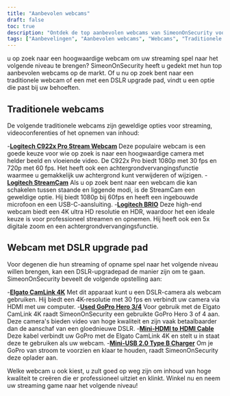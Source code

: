 ```yaml
---
title: "Aanbevolen webcams"
draft: false
toc: true
description: "Ontdek de top aanbevolen webcams van SimeonOnSecurity voor al uw streaming behoeften. Kies uit traditionele webcams, zoals de Logitech C922x Pro Stream Webcam, de Logitech StreamCam, en de Logitech BRIO, of ga voor een webcam met een DSLR upgrade pad, met de Elgato CamLink 4K met een gebruikte GoPro Hero 3 4, een Mini-HDMI naar HDMI Kabel, en een Mini-USB 2.0 Type B Lader. Winkel nu voor de beste webcams op de markt."
tags: ["Aanbevelingen", "Aanbevolen webcams", "Webcams", "Traditionele webcams", "Webcam met DSLR upgrade pad", "Logitech C922x Pro Stream Webcam", "Logitech StreamCam", "Logitech BRIO", "Elgato CamLink 4K", "Go Pro Hero 3 4", "Mini-HDMI naar HDMI-kabel", "Mini-USB 2.0 Type B Lader"]
---
```

 u op zoek naar een hoogwaardige webcam om uw streaming spel naar het volgende niveau te brengen? SimeonOnSecurity heeft u gedekt met hun top aanbevolen webcams op de markt. Of u nu op zoek bent naar een traditionele webcam of een met een DSLR upgrade pad, vindt u een optie die past bij uw behoeften.

## Traditionele webcams

De volgende traditionele webcams zijn geweldige opties voor streaming, videoconferenties of het opnemen van inhoud:

-[**Logitech C922x Pro Stream Webcam**](https://amzn.to/37P4FMN) Deze populaire webcam is een goede keuze voor wie op zoek is naar een hoogwaardige camera met helder beeld en vloeiende video. De C922x Pro biedt 1080p met 30 fps en 720p met 60 fps. Het heeft ook een achtergrondvervangingsfunctie waarmee u gemakkelijk uw achtergrond kunt verwijderen of wijzigen.
-[**Logitech StreamCam**](https://amzn.to/2SQUWAA) Als u op zoek bent naar een webcam die kan schakelen tussen staande en liggende modi, is de StreamCam een geweldige optie. Hij biedt 1080p bij 60fps en heeft een ingebouwde microfoon en een USB-C-aansluiting.
-[**Logitech BRIO**](https://amzn.to/2uQPjcn) Deze high-end webcam biedt een 4K ultra HD resolutie en HDR, waardoor het een ideale keuze is voor professioneel streamen en opnemen. Hij heeft ook een 5x digitale zoom en een achtergrondvervangingsfunctie.

## Webcam met DSLR upgrade pad

Voor degenen die hun streaming of opname spel naar het volgende niveau willen brengen, kan een DSLR-upgradepad de manier zijn om te gaan. SimeonOnSecurity beveelt de volgende opstelling aan:

-[**Elgato CamLink 4K**](https://amzn.to/3oFugAi) Met dit apparaat kunt u een DSLR-camera als webcam gebruiken. Hij biedt een 4K-resolutie met 30 fps en verbindt uw camera via HDMI met uw computer.
-[**Used GoPro Hero 3/4**](https://www.ebay.com/sch/i.html?_nkw=Used+GoPro+HERO+4+Black+Edition) Voor gebruik met de Elgato CamLink 4K raadt SimeonOnSecurity een gebruikte GoPro Hero 3 of 4 aan. Deze camera's bieden video van hoge kwaliteit en zijn vaak betaalbaarder dan de aanschaf van een gloednieuwe DSLR.
-[**Mini-HDMI to HDMI Cable**](https://amzn.to/2N1AL2J) Deze kabel verbindt uw GoPro met de Elgato CamLink 4K en stelt u in staat deze te gebruiken als uw webcam.
-[**Mini-USB 2.0 Type B Charger**](https://amzn.to/2XyN5t5) Om je GoPro van stroom te voorzien en klaar te houden, raadt SimeonOnSecurity deze oplader aan.

Welke webcam u ook kiest, u zult goed op weg zijn om inhoud van hoge kwaliteit te creëren die er professioneel uitziet en klinkt. Winkel nu en neem uw streaming game naar het volgende niveau!
